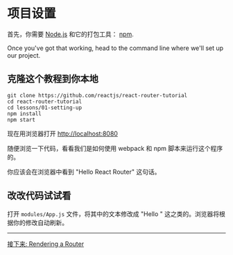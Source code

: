 # 项目设置

首先，你需要 [Node.js](https://nodejs.org) 和它的打包工具： [npm](https://www.npmjs.com/).

Once you've got that working, head to the command line where we'll set
up our project.

## 克隆这个教程到你本地

```
git clone https://github.com/reactjs/react-router-tutorial
cd react-router-tutorial
cd lessons/01-setting-up
npm install
npm start
```

现在用浏览器打开 [http://localhost:8080](http://localhost:8080)

随便浏览一下代码，看看我们是如何使用 webpack 和 npm 脚本来运行这个程序的。

你应该会在浏览器中看到 "Hello React Router" 这句话。

## 改改代码试试看

打开 `modules/App.js` 文件，将其中的文本修改成 "Hello
<your name>" 这之类的。浏览器将根据你的修改自动刷新。

---

[接下来: Rendering a Router](../02-rendering-a-route/)
